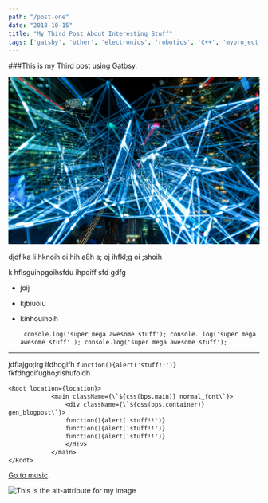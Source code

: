 ```yaml
---
path: "/post-one"
date: "2018-10-15"
title: "My Third Post About Interesting Stuff"
tags: ['gatsby', 'other', 'electronics', 'robotics', 'C++', 'myproject']
---
```

###This is my Third post using Gatbsy.

![This is the alt-attribute for my image](/img/project_categories/websites.jpg "An optional title")

djdflka li hknoih  oi hih a8h a; oj 
 ihfkl;g oi ;shoih 



 k hflsguihpgoihsfdu ihpoiff sfd gdfg

 * joij
 * kjbiuoiu
 * kinhouihoih

        console.log('super mega awesome stuff'); console. log('super mega awesome stuff' ); console.log('super mega awesome stuff');

---

jdfiajgo;irg ifdhogifh `function(){alert('stuff!!')}` fkfdhgdifugho;rishufoidh


	<Root location={location}>
				<main className={\`${css(bps.main)} normal_font\`}>
					<div className={\`${css(bps.container)} gen_blogpost\`}>
					function(){alert('stuff!!')}
					function(){alert('stuff!!')}
					function(){alert('stuff!!')}
					</div>
				</main>            
	</Root>



[Go to music](/portfolio).

![This is the alt-attribute for my image](http://imgur.com/myimage.jpg "An optional title")